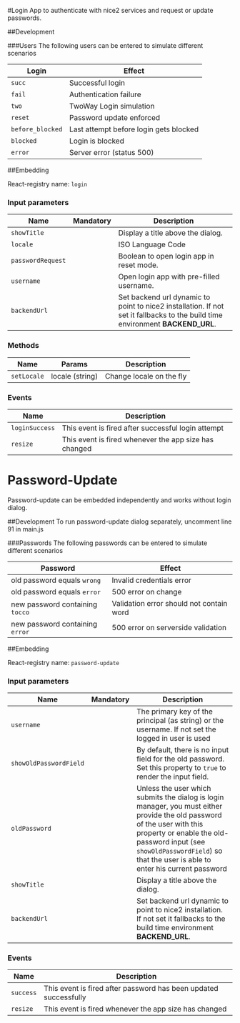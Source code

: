 #Login
App to authenticate with nice2 services and request or update passwords.

##Development

###Users
The following users can be entered to simulate different scenarios

| Login          	  | Effect                                 	|
|----------------	  |----------------------------------------	|
| `succ`           	| Successful login                       	|
| `fail`           	| Authentication failure                 	|
| `two`            	| TwoWay Login simulation                	|
| `reset`          	| Password update enforced               	|
| `before_blocked` 	| Last attempt before login gets blocked 	|
| `blocked`        	| Login is blocked                       	|
| `error`          	| Server error (status 500)              	|


##Embedding

React-registry name: `login`

### Input parameters

| Name                   | Mandatory | Description
|------------------------|:---------:|-------------
| `showTitle`            |           | Display a title above the dialog.
| `locale`               |           | ISO Language Code
| `passwordRequest`      |           | Boolean to open login app in reset mode. 
| `username`             |           | Open login app with pre-filled username.
| `backendUrl`           |           | Set backend url dynamic to point to nice2 installation. If not set it fallbacks to the build time environment __BACKEND_URL__.

### Methods

| Name                   | Params         | Description
|------------------------|----------------|-------------
| `setLocale`            | locale (string)| Change locale on the fly



### Events

| Name                   | Description
|------------------------|------------
| `loginSuccess`         | This event is fired after successful login attempt
| `resize`               | This event is fired whenever the app size has changed



# Password-Update
Password-update can be embedded independently and works without login dialog.

##Development
To run password-update dialog separately, uncomment line 91 in main.js

###Passwords
The following passwords can be entered to simulate different scenarios

| Password       	                | Effect                                 	|
|---------------------------------|----------------------------------------	|
| old password equals `wrong`     | Invalid credentials error              	|
| old password equals `error`     | 500 error on change               	    |
| new password containing `tocco` | Validation error should not contain word|
| new password containing `error`	| 500 error on serverside validation    	|


##Embedding

React-registry name: `password-update`

### Input parameters

| Name                   | Mandatory | Description
|------------------------|:---------:|-------------
| `username`             |           | The primary key of the principal (as string) or the username. If not set the logged in user is used
| `showOldPasswordField` |           | By default, there is no input field for the old password. Set this property to `true` to render the input field. |
| `oldPassword`          |           | Unless the user which submits the dialog is login manager, you must either provide the old password of the user with this property or enable the old-password input (see `showOldPasswordField`) so that the user is able to enter his current password
| `showTitle`            |           | Display a title above the dialog.
| `backendUrl`           |           | Set backend url dynamic to point to nice2 installation. If not set it fallbacks to the build time environment __BACKEND_URL__.

### Events

| Name                   | Description
|------------------------|------------
| `success`              | This event is fired after password has been updated successfully
| `resize`               | This event is fired whenever the app size has changed

